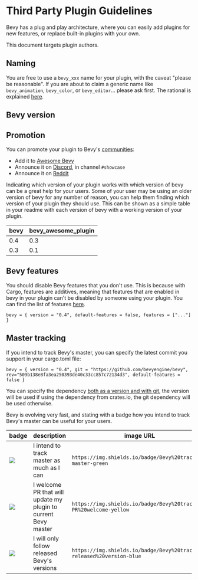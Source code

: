 # Third Party Plugin Guidelines

Bevy has a plug and play architecture, where you can easily add plugins for new features, or replace built-in plugins with your own.

This document targets plugin authors.

## Naming

You are free to use a `bevy_xxx` name for your plugin, with the caveat "please be reasonable". If you are about to claim a generic name like `bevy_animation`, `bevy_color`, or `bevy_editor`... please ask first. The rational is explained [here](https://github.com/bevyengine/bevy/discussions/1202#discussioncomment-258907).

## Bevy version
## Promotion

You can promote your plugin to Bevy's [communities](https://github.com/bevyengine/bevy#community):

* Add it to [Awesome Bevy](https://github.com/bevyengine/awesome-bevy)
* Announce it on [Discord](https://discord.gg/gMUk5Ph), in channel `#showcase`
* Announce it on [Reddit](https://reddit.com/r/bevy)

Indicating which version of your plugin works with which version of bevy can be a great help for your users. Some of your user may be using an older version of bevy for any number of reason, you can help them finding which version of your plugin they should use. This can be shown as a simple table in your readme with each version of bevy with a working version of your plugin.

|bevy|bevy_awesome_plugin|
|---|---|
|0.4|0.3|
|0.3|0.1|

## Bevy features

You should disable Bevy features that you don't use. This is because with Cargo, features are additives, meaning that features that are enabled in bevy in your plugin can't be disabled by someone using your plugin. You can find the list of features [here](cargo_features.md).
```
bevy = { version = "0.4", default-features = false, features = ["..."] }
```

## Master tracking

If you intend to track Bevy's master, you can specify the latest commit you support in your cargo.toml file:
```
bevy = { version = "0.4", git = "https://github.com/bevyengine/bevy", rev="509b138e8fa3ea250393de40c33cc857c72134d3", default-features = false }
```
You can specify the dependency [both as a version and with git](https://doc.rust-lang.org/cargo/reference/specifying-dependencies.html#multiple-locations), the version will be used if using the dependency from crates.io, the git dependency will be used otherwise.

Bevy is evolving very fast, and stating with a badge how you intend to track Bevy's master can be useful for your users.

|badge|description|image URL|
|-|-|-|
|![](https://img.shields.io/badge/Bevy%20tracking-master-green)|I intend to track master as much as I can|`https://img.shields.io/badge/Bevy%20tracking-master-green`|
|![](https://img.shields.io/badge/Bevy%20tracking-PR%20welcome-yellow)|I welcome PR that will update my plugin to current Bevy master|`https://img.shields.io/badge/Bevy%20tracking-PR%20welcome-yellow`|
|![](https://img.shields.io/badge/Bevy%20tracking-released%20version-blue)|I will only follow released Bevy's versions|`https://img.shields.io/badge/Bevy%20tracking-released%20version-blue`|


